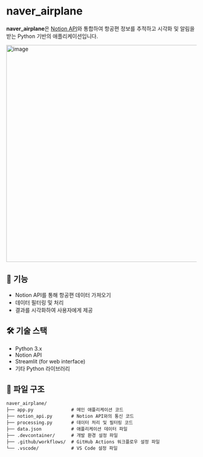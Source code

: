 

# naver_airplane

**naver_airplane**은 [Notion API](https://www.notion.so/)와 통합하여 항공편 정보를 추적하고 시각화 및 알림을 받는 Python 기반의 애플리케이션입니다.

<img width="786" height="575" alt="image" src="https://github.com/user-attachments/assets/8ddc6e99-20ee-4bdf-be1d-e1b0162683e5" />

## 🚀 기능

- Notion API를 통해 항공편 데이터 가져오기
- 데이터 필터링 및 처리
- 결과를 시각화하여 사용자에게 제공

## 🛠️ 기술 스택

- Python 3.x
- Notion API
- Streamlit (for web interface)
- 기타 Python 라이브러리

## 📁 파일 구조

```text
naver_airplane/
├── app.py              # 메인 애플리케이션 코드
├── notion_api.py       # Notion API와의 통신 코드
├── processing.py       # 데이터 처리 및 필터링 코드
├── data.json           # 애플리케이션 데이터 파일
├── .devcontainer/      # 개발 환경 설정 파일
├── .github/workflows/  # GitHub Actions 워크플로우 설정 파일
└── .vscode/            # VS Code 설정 파일
